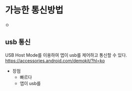 
# 가능한 통신방법

ㅇ
## usb 통신
USB Host Mode를 이용하여 앱이 usb를 제어하고 통신할 수 있다.
https://accessories.android.com/demokit/?hl=ko
- 장점
	- 빠르다
	- 앱이 usb를
